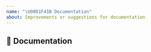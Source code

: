 ```yaml
---
name: "\U0001F41B Documentation"
about: Improvements or suggestions for documentation
---
```


## 📖 Documentation
